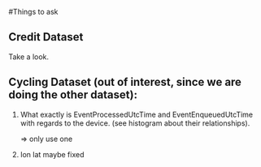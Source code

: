 #Things to ask


## Credit Dataset

Take a look.

## Cycling Dataset (out of interest, since we are doing the other dataset):

1) What exactly is EventProcessedUtcTime and EventEnqueuedUtcTime with regards to the device. (see histogram about their relationships).

	=> only use one

2) lon lat maybe fixed


